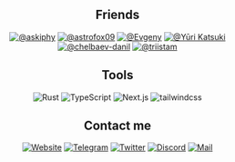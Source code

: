 <h2 align="center">Friends</h2>
<p align="center">
<a href="https://github.com/askiphy"><img src="https://img.shields.io/badge/-Sergey%20Fomchukov-000000?style=for-the-badge" alt="@askiphy"></a>
<a href="https://github.com/astrofox09"><img src="https://img.shields.io/badge/-astrofox09-000000?style=for-the-badge" alt="@astrofox09"></a>
<a href="https://github.com/itsLameni"><img src="https://img.shields.io/badge/-Evgeny-000000?style=for-the-badge" alt="@Evgeny"></a> 
<a href="https://github.com/orzklv"><img src="https://img.shields.io/badge/-Sokhibjon%20Orzikulov-000000?style=for-the-badge" alt="@Yūri Katsuki"></a>
<a href="https://github.com/chelbaev-danil"><img src="https://img.shields.io/badge/-chelbaev%20danil-000000?style=for-the-badge" alt="@chelbaev-danil"></a>
<a href="https://github.com/triistam"><img src="https://img.shields.io/badge/-Triistam-000000?style=for-the-badge" alt="@triistam"></a>
</p>

<h2 align="center">Tools</h2>
<p align="center">
<img src="https://img.shields.io/badge/-Rust-000000?style=for-the-badge&logo=Rust" alt="Rust">
<img src="https://img.shields.io/badge/-TypeScript-000000?style=for-the-badge&logo=TypeScript" alt="TypeScript">
<img src="https://img.shields.io/badge/-Next.js-000000?style=for-the-badge&logo=nextdotjs" alt="Next.js">
<img src="https://img.shields.io/badge/-Tailwind%20CSS-000000?style=for-the-badge&logo=tailwindcss" alt="tailwindcss">
</p>

<h2 align="center">Contact me</h2>
<p align="center">
<a href="https://tapnisu.ru"><img src="https://img.shields.io/badge/-tapnisu.ru-000000?style=for-the-badge&logo=nextdotjs" alt="Website"></a>
<a href="https://tapnisu.ru/telegram"><img src="https://img.shields.io/badge/-Telegram-000000?style=for-the-badge&logo=Telegram" alt="Telegram"></a>
<a href="https://tapnisu.ru/twitter"><img src="https://img.shields.io/badge/-Twitter-000000?style=for-the-badge&logo=Twitter" alt="Twitter"></a>
<a href="https://tapnisu.ru/discord"><img src="https://img.shields.io/badge/-Discord:%20tapnisu-000000?style=for-the-badge&logo=Discord" alt="Discord"></a>
<a href="https://tapnisu.ru/email"><img src="https://img.shields.io/badge/-Mail-000000?style=for-the-badge&logo=gmail" alt="Mail"></a>
</p>
